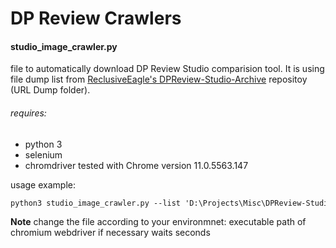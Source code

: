 # DP Review Crawlers

#### studio_image_crawler.py
file to automatically download DP Review Studio comparision tool. It is using file dump list from [ReclusiveEagle's DPReview-Studio-Archive](https://github.com/ReclusiveEagle/DPReview-Studio-Archive) repositoy (URL Dump folder). 

###### requires:
<ul>
<li>python 3</li>
<li>selenium</li>
<li>chromdriver tested with Chrome version 11.0.5563.147</li>
</ul>

usage example: 
```ps
python3 studio_image_crawler.py --list 'D:\Projects\Misc\DPReview-Studio-Archive\URL Dump\Olympus RAW Day light.txt'
```

**Note** change the file according to your environmnet:
executable path of chromium webdriver if necessary
waits seconds




